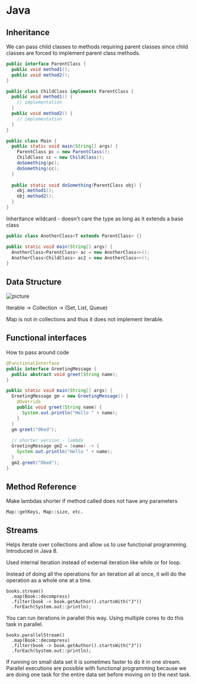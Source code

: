 # Java

## Inheritance

We can pass child classes to methods requiring parent classes since child classes are forced to implement parent class methods.

```java
public interface ParentClass {
  public void method1();
  public void method2();
}

public class ChildClass implements ParentClass {
  public void method1() {
    // implementation
  }
  public void method2() {
    // implementation
  }
}

public class Main {
  public static void main(String[] args) {
    ParentClass pc = new ParentClass();
    ChildClass cc = new ChildClass();
    doSomething(pc);
    doSomething(cc);
  }
  
  public static void doSomething(ParentClass obj) {
    obj.method1();
    obj.method2();
  }
}
```

Inheritance wildcard - doesn't care the type as long as it extends a base class

```java
public class AnotherClass<T extends ParentClass> {}

public static void main(String[] args) {
  AnotherClass<ParentClass> ac = new AnotherClass<>();
  AnotherClass<ChildClass> ac2 = new AnotherClass<>();
}
```

## Data Structure

![picture](http://www.sergiy.ca/img/doc/java-map-collection-cheat-sheet.gif)

Iterable -> Collection -> (Set, List, Queue)

Map is not in collections and thus it does not implement iterable.

## Functional interfaces

How to pass around code

```java
@FunctionalInterface
public interface GreetingMessage {
  public abstract void greet(String name);
}

public static void main(String[] args) {
  GreetingMessage gm = new GreetingMessage() {
    @Override
    public void greet(String name) {
      System.out.println("Hello " + name);
    }
  }
  gm.greet("Obed");
  
  // shorter version - lambda
  GreetingMessage gm2 = (name) -> {
    System.out.println("Hello " + name);
  }
  gm2.greet("Obed");
}
```

## Method Reference

Make lambdas shorter if method called does not have any parameters

```
Map::getKeys, Map::size, etc.
```

## Streams

Helps iterate over collections and allow us to use functional programming. Introduced in Java 8.

Used internal iteration instead of external iteration like while or for loop.

Instead of doing all the operations for an iteration all at once, it will do the operation as a whole one at a time.

```
books.stream()
  .map(Book::decompress)
  .filter(book -> book.getAuthor().startsWith("J"))
  .forEach(System.out::println);
```

You can run iterations in parallel this way. Using multiple cores to do this task in parallel.

```
books.parallelStream()
  .map(Book::decompress)
  .filter(book -> book.getAuthor().startsWith("J"))
  .forEach(System.out::println);
```

If running on small data set it is sometimes faster to do it in one stream. Parallel executions are possible with functional programming because we are doing one task for the entire data set before moving on to the next task.


